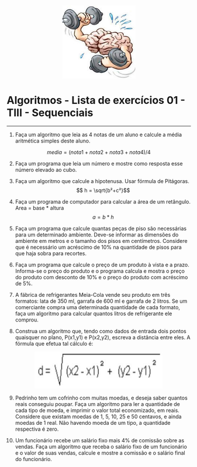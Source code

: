 <p align="center">
  <img src="./imagens/cerebro.png" alt="Cérebro" width="200" height="200">
</p>

# Algoritmos - Lista de exercícios 01 - TIII - Sequenciais

---

1) Faça um algoritmo que leia as 4 notas de um aluno e calcule a média aritmética simples deste aluno. 

$$media = (nota1+nota2+nota3+nota4)/4$$

2) Faça um programa que leia um número e mostre como resposta esse número elevado ao cubo.

3) Faça um algoritmo que calcule a hipotenusa. Usar fórmula de Pitágoras.
   $$ h = \sqrt{b²+c²}$$

4) Faça um programa de computador para calcular a área de um retângulo. Area = base * altura 
   $$a=b*h$$

5) Faça um programa que calcule quantas peças de piso são necessárias para um determinado ambiente. Deve-se informar as dimensões do ambiente em metros e o tamanho dos pisos em centímetros. Considere que é necessário um acréscimo de 10% na quantidade de pisos para que haja sobra para recortes.

6) Faça um programa que calcule o preço de um produto à vista e a prazo. Informa-se o preço do produto e o programa calcula e mostra o preço do produto com desconto de 10% e o preço do produto com acréscimo de 5%.

7) A fábrica de refrigerantes Meia-Cola vende seu produto em três formatos: lata de 350 ml, garrafa de 600 ml e garrafa de 2 litros. Se um comerciante compra uma determinada quantidade de cada formato, faça um algoritmo para calcular quantos litros de refrigerante ele comprou.

8) Construa um algoritmo que, tendo como dados de entrada dois pontos quaisquer no plano, P(x1,y1) e P(x2,y2), escreva a distância entre eles. A fórmula que efetua tal cálculo é:

<p align="center">
  <img src="./imagens/formulaDistancia.jpg" alt="" width="350" height="100">
</p>

9) Pedrinho tem um cofrinho com muitas moedas, e deseja saber quantos reais conseguiu poupar. Faça um algoritmo para ler a quantidade de cada tipo de moeda, e imprimir o valor total economizado, em reais. Considere que existam moedas de 1, 5, 10, 25 e 50 centavos, e ainda moedas de 1 real. Não havendo moeda de um tipo, a quantidade respectiva é zero.

10) Um funcionário recebe um salário fixo mais 4% de comissão sobre as vendas. Faça um algoritmo que receba o salário fixo de um funcionário e o valor de suas vendas, calcule e mostre a comissão e o salário final do funcionário.